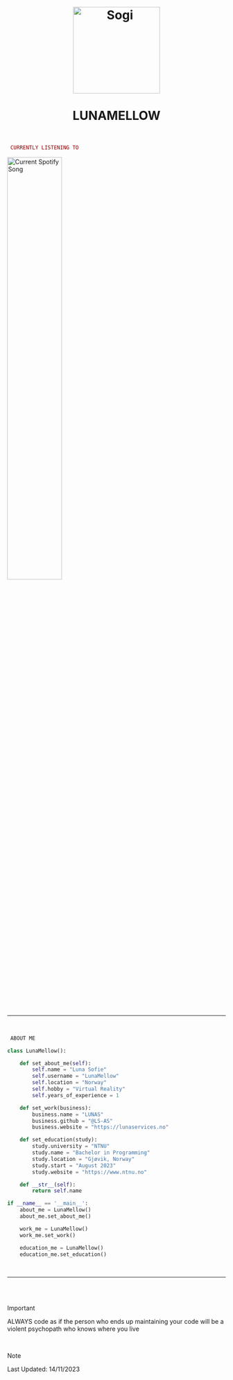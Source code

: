<h1 align='center'>
  <br>
  <a href='https://www.youtube.com/watch?v=dQw4w9WgXcQ'><img src='https://cdn.discordapp.com/attachments/640641733151162388/1173638066712363199/516839e8aa423250e7240a751239a423-modified.png?ex=6564aea0&is=655239a0&hm=3c4364f67724d5df433e6b50d6e2e9857075ed6c5f5a34ab12f98c7363449c6f&' alt='Sogi' width='200'></a>
  <br>
  <br>
  LUNAMELLOW
  <br>
</h1>

<br>

```ruby
 CURRENTLY LISTENING TO
```
<div align="left">
  <img src="https://spotify-readme-git-main-lunas-projects-1ac9c12c.vercel.app/api?theme=dark" alt="Current Spotify Song" width="50%">
</div>

<br>

---

<br>

```lex
 ABOUT ME
```

```python
class LunaMellow():

    def set_about_me(self):
        self.name = "Luna Sofie"
        self.username = "LunaMellow"
        self.location = "Norway"
        self.hobby = "Virtual Reality"
        self.years_of_experience = 1

    def set_work(business):
        business.name = "LUNAS"
        business.github = "@LS-AS"
        business.website = "https://lunaservices.no"

    def set_education(study):
        study.university = "NTNU"
        study.name = "Bachelor in Programming"
        study.location = "Gjøvik, Norway"
        study.start = "August 2023"
        study.website = "https://www.ntnu.no"

    def __str__(self):
        return self.name

if __name__ == '__main__':
    about_me = LunaMellow()
    about_me.set_about_me()

    work_me = LunaMellow()
    work_me.set_work()

    education_me = LunaMellow()
    education_me.set_education()

```

<br>

---

<br>
<br>

> [!IMPORTANT]
> ALWAYS code as if the person who ends up maintaining your code will be a violent psychopath who knows where you live

<br>

> [!NOTE]
> Last Updated: 14/11/2023




<!--- COMMENTS BELOW HERE --->

<!--- snake -->
<!---<div align="center">
  <img  src="https://github.com/1999AZZAR/1999AZZAR/blob/main/resources/img/grid-snake.svg" alt="snake" width="110%"/></a>
</div>-->

<!--  Quote by <a href='https://books.google.co.id/books?id=gJf9tI2mytIC&pg=PT27#v=snippet&q=%22Always%20code%20as%20if%20the%20guy%20who%20ends%20up%20maintaining%20your%20code%20will%20be%20a%20violent%20psychopath%20who%20knows%20where%20you%20live%22&f=false' target='_blank'>Damian Conway</a>
-->
